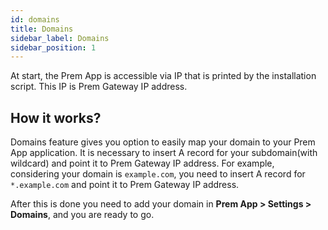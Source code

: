 ```yaml
---
id: domains
title: Domains
sidebar_label: Domains
sidebar_position: 1
---
```


At start, the Prem App is accessible via IP that is printed by the installation script. This IP is Prem Gateway IP address.

## How it works?

Domains feature gives you option to easily map your domain to your Prem App application.
It is necessary to insert A record for your subdomain(with wildcard) and point it to Prem Gateway IP address.
For example, considering your domain is `example.com`, you need to insert A record for `*.example.com` and point it to Prem Gateway IP address.

After this is done you need to add your domain in **Prem App > Settings > Domains**, and you are ready to go.
